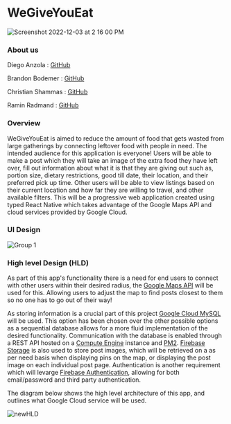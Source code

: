 # WeGiveYouEat
![Screenshot 2022-12-03 at 2 16 00 PM](https://user-images.githubusercontent.com/69999501/205470044-12e6a2af-25be-47c3-98ec-43c33449241b.png)

### About us

Diego Anzola : [GitHub](https://github.com/danzola01)

Brandon Bodemer : [GitHub](https://github.com/bbode837)

Christian Shammas : [GitHub](https://github.com/csham420)

Ramin Radmand : [GitHub](https://github.com/imraminradmand/)

### Overview

WeGiveYouEat is aimed to reduce the amount of food that gets wasted from large gatherings by connecting leftover food with people in need. The intended audience for this application is everyone! Users will be able to make a post which they will take an image of the extra food they have left over, fill out information about what it is that they are giving out such as, portion size, dietary restrictions, good till date, their location, and their preferred pick up time. Other users will be able to view listings based on their current location and how far they are willing to travel, and other available filters. This will be a progressive web application created using typed React Native which takes advantage of the Google Maps API and cloud services provided by Google Cloud.

### UI Design
![Group 1](https://user-images.githubusercontent.com/69999501/205470976-ec232b69-afca-41e1-8cc9-17ada19cb430.svg)



### High level Design (HLD)

As part of this app's functionality there is a need for end users to connect with other users within their desired radius, the [Google Maps API](https://developers.google.com/maps/documentation/android-sdk) will be used for this. Allowing users to adjust the map to find posts closest to them so no one has to go out of their way!

As storing information is a crucial part of this project [Google Cloud MySQL](https://cloud.google.com/sql/mysql) will be used. This option has been chosen over the other possible options as a sequential database allows for a more fluid implementation of the desired functionality. Communication with the database is enabled through a REST API hosted on a [Compute Engine](https://cloud.google.com/compute#section-4) instance and [PM2](https://pm2.io/docs/runtime/overview/). [Firebase Storage](https://firebase.google.com/docs/storage) is also used to store post images, which will be retrieved on a as per need basis when displaying pins on the map, or displaying the post image on each individual post page. Authentication is another requirement which will levarge [Firebase Authentication](https://firebase.google.com/docs/auth), allowing for both email/password and third party authentication.

The diagram below shows the high level architecture of this app, and outlines what Google Cloud service will be used.

![newHLD](https://user-images.githubusercontent.com/69999501/205745962-e8db4757-905e-4c31-b06a-9a52aab6265d.png)

